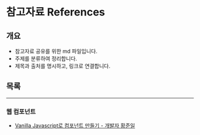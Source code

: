 # 참고자료 References

## 개요

- 참고자료 공유를 위한 md 파일입니다.
- 주제를 분류하여 정리합니다.
- 제목과 출처를 명시하고, 링크로 연결합니다.



## 목록

---

### 웹 컴포넌트

- [Vanilla Javascript로 컴포넌트 만들기 - 개발자 황준일](https://junilhwang.github.io/TIL/Javascript/Design/Vanilla-JS-Component/#_1-%E1%84%87%E1%85%AE%E1%86%AF%E1%84%91%E1%85%A7%E1%86%AB%E1%84%92%E1%85%A1%E1%86%B7%E1%84%8B%E1%85%B3%E1%86%AF-%E1%84%80%E1%85%A1%E1%86%B7%E1%84%8C%E1%85%B5%E1%84%92%E1%85%A1%E1%84%80%E1%85%B5)	

